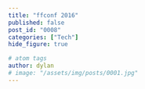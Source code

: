 ```yaml
---
title: "ffconf 2016"
published: false
post_id: "0008"
categories: ["Tech"]
hide_figure: true

# atom tags
author: dylan
# image: "/assets/img/posts/0001.jpg"
---
```

